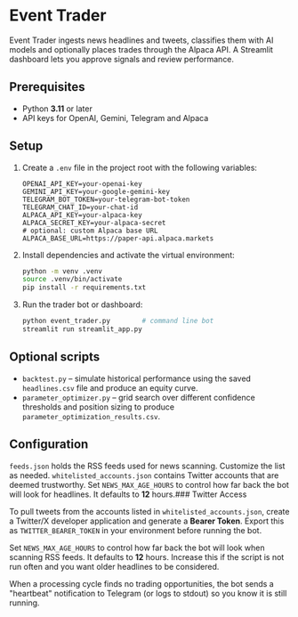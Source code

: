 # Event Trader

Event Trader ingests news headlines and tweets, classifies them with AI models
and optionally places trades through the Alpaca API. A Streamlit dashboard lets
you approve signals and review performance.

## Prerequisites

- Python **3.11** or later
- API keys for OpenAI, Gemini, Telegram and Alpaca

## Setup

1. Create a `.env` file in the project root with the following variables:

   ```env
   OPENAI_API_KEY=your-openai-key
   GEMINI_API_KEY=your-google-gemini-key
   TELEGRAM_BOT_TOKEN=your-telegram-bot-token
   TELEGRAM_CHAT_ID=your-chat-id
   ALPACA_API_KEY=your-alpaca-key
   ALPACA_SECRET_KEY=your-alpaca-secret
   # optional: custom Alpaca base URL
   ALPACA_BASE_URL=https://paper-api.alpaca.markets
   ```

2. Install dependencies and activate the virtual environment:

   ```bash
   python -m venv .venv
   source .venv/bin/activate
   pip install -r requirements.txt
   ```

3. Run the trader bot or dashboard:

   ```bash
   python event_trader.py        # command line bot
   streamlit run streamlit_app.py
   ```

## Optional scripts

- `backtest.py` – simulate historical performance using the saved
  `headlines.csv` file and produce an equity curve.
- `parameter_optimizer.py` – grid search over different confidence thresholds
  and position sizing to produce `parameter_optimization_results.csv`.

## Configuration

`feeds.json` holds the RSS feeds used for news scanning. Customize the list as
needed. `whitelisted_accounts.json` contains Twitter accounts that are deemed
trustworthy. Set `NEWS_MAX_AGE_HOURS` to control how far back the bot will look
for headlines. It defaults to **12** hours.### Twitter Access

To pull tweets from the accounts listed in `whitelisted_accounts.json`, create a
Twitter/X developer application and generate a **Bearer Token**. Export this as
`TWITTER_BEARER_TOKEN` in your environment before running the bot.

Set `NEWS_MAX_AGE_HOURS` to control how far back the bot will look when
scanning RSS feeds. It defaults to **12** hours. Increase this if the script
is not run often and you want older headlines to be considered.

When a processing cycle finds no trading opportunities, the bot sends a
"heartbeat" notification to Telegram (or logs to stdout) so you know it is
still running.